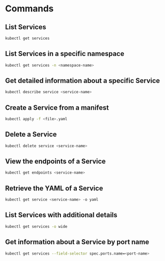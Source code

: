 # Commands

## List Services

```bash
kubectl get services
```

## List Services in a specific namespace

```bash
kubectl get services -n <namespace-name>
```

## Get detailed information about a specific Service

```bash
kubectl describe service <service-name>
```

## Create a Service from a manifest

```bash
kubectl apply -f <file>.yaml
```

## Delete a Service

```bash
kubectl delete service <service-name>
```

## View the endpoints of a Service

```bash
kubectl get endpoints <service-name>
```

## Retrieve the YAML of a Service

```bash
kubectl get service <service-name> -o yaml
```

## List Services with additional details

```bash
kubectl get services -o wide
```

## Get information about a Service by port name

```bash
kubectl get services --field-selector spec.ports.name=<port-name>
```
